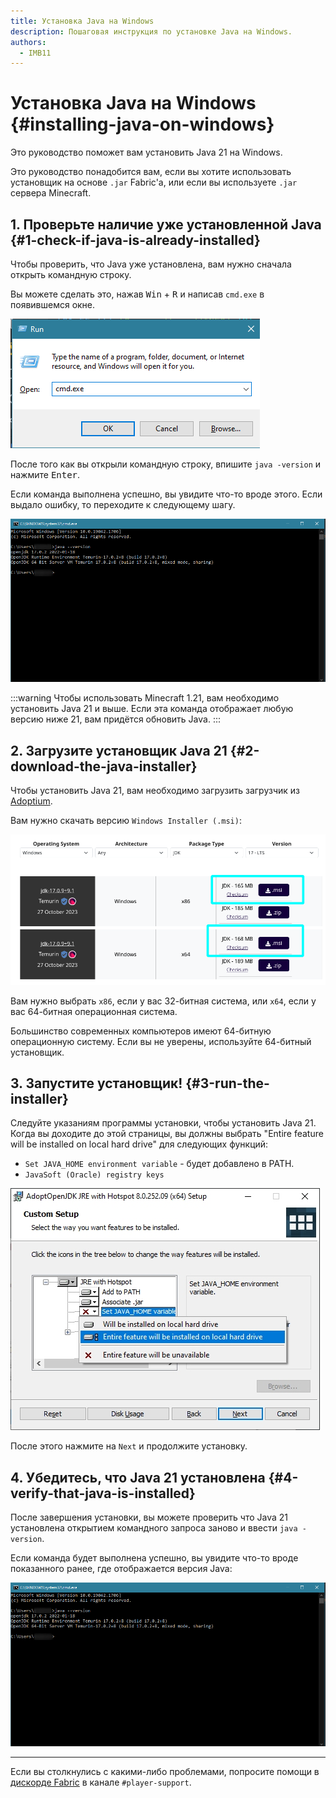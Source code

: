 ```yaml
---
title: Установка Java на Windows
description: Пошаговая инструкция по установке Java на Windows.
authors:
  - IMB11
---
```


# Установка Java на Windows {#installing-java-on-windows}

Это руководство поможет вам установить Java 21 на Windows.

Это руководство понадобится вам, если вы хотите использовать установщик на основе `.jar` Fabric'а, или если вы используете `.jar` сервера Minecraft.

## 1. Проверьте наличие уже установленной Java {#1-check-if-java-is-already-installed}

Чтобы проверить, что Java уже установлена, вам нужно сначала открыть командную строку.

Вы можете сделать это, нажав <kbd>Win</kbd> + <kbd>R</kbd> и написав `cmd.exe` в появившемся окне.

![Окно "Выполнить" с введённым "cmd.exe"](/assets/players/installing-java/windows-run-dialog.png)

После того как вы открыли командную строку, впишите `java -version` и нажмите <kbd>Enter</kbd>.

Если команда выполнена успешно, вы увидите что-то вроде этого. Если выдало ошибку, то переходите к следующему шагу.

![Командная строка с введённой командой "java -version"](/assets/players/installing-java/windows-java-version.png)

:::warning
Чтобы использовать Minecraft 1.21, вам необходимо установить Java 21 и выше. Если эта команда отображает любую версию ниже 21, вам придётся обновить Java.
:::

## 2. Загрузите установщик Java 21 {#2-download-the-java-installer}

Чтобы установить Java 21, вам необходимо загрузить загрузчик из [Adoptium](https://adoptium.net/en-GB/temurin/releases/?os=windows\&package=jdk\&version=21).

Вам нужно скачать версию `Windows Installer (.msi)`:

![Adoptium c выделенным Windows Installer (.msi)](/assets/players/installing-java/windows-download-java.png)

Вам нужно выбрать `x86`, если у вас 32-битная система, или `x64`, если у вас 64-битная операционная система.

Большинство современных компьютеров имеют 64-битную операционную систему. Если вы не уверены, используйте 64-битный установщик.

## 3. Запустите установщик! {#3-run-the-installer}

Следуйте указаниям программы установки, чтобы установить Java 21. Когда вы доходите до этой страницы, вы должны выбрать "Entire feature will be installed on local hard drive" для следующих функций:

- `Set JAVA_HOME environment variable` - будет добавлено в PATH.
- `JavaSoft (Oracle) registry keys`

![Установщик Java 21 c выделенными "Set JAVA\_HOME variable" и "JavaSoft (Oracle) registry keys"](/assets/players/installing-java/windows-wizard-screenshot.png)

После этого нажмите на `Next` и продолжите установку.

## 4. Убедитесь, что Java 21 установлена {#4-verify-that-java-is-installed}

После завершения установки, вы можете проверить что Java 21 установлена открытием командного запроса заново и ввести `java -version`.

Если команда будет выполнена успешно, вы увидите что-то вроде показанного ранее, где отображается версия Java:

![Командная строка с введённой командой "java -version"](/assets/players/installing-java/windows-java-version.png)

---

Если вы столкнулись с какими-либо проблемами, попросите помощи в [дискорде Fabric](https://discord.gg/v6v4pMv) в канале `#player-support`.
